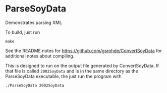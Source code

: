 # ParseSoyData
Demonstrates parsing XML

To build, just run
```
make
```
See the README notes for https://github.com/gsrohde/ConvertSoyData for additional notes about compiling.

This is designed to run on the output file generated by ConvertSoyData.  If that file is called `2002SoyData` and is in the same directory as the ParseSoyData executable, the just run the program with
```
./ParseSoyData 2002SoyData
```

